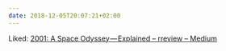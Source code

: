 ```yaml
---
date: 2018-12-05T20:07:21+02:00
---
```


Liked: [2001: A Space Odyssey — Explained – rreview – Medium](https://medium.com/rreview/2001-a-space-odyssey-explained-228c2d551cbf)

